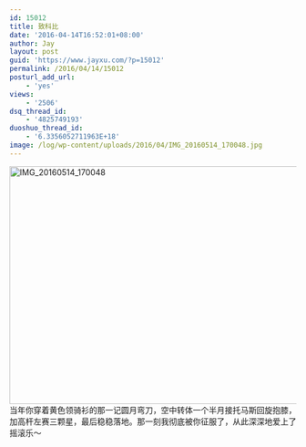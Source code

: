 ```yaml
---
id: 15012
title: 致科比
date: '2016-04-14T16:52:01+08:00'
author: Jay
layout: post
guid: 'https://www.jayxu.com/?p=15012'
permalink: /2016/04/14/15012
posturl_add_url:
    - 'yes'
views:
    - '2506'
dsq_thread_id:
    - '4825749193'
duoshuo_thread_id:
    - '6.3356052711963E+18'
image: /log/wp-content/uploads/2016/04/IMG_20160514_170048.jpg
---
```


<a href="http://www.jayxu.com/log/wp-content/uploads/2016/04/IMG_20160514_170048.jpg"><img src="http://www.jayxu.com/log/wp-content/uploads/2016/04/IMG_20160514_170048-600x417.jpg" alt="IMG_20160514_170048" width="600" height="417" class="alignnone size-medium wp-image-15014" /></a>
当年你穿着黄色领骑衫的那一记圆月弯刀，空中转体一个半月接托马斯回旋抱膝，加高杆左赛三颗星，最后稳稳落地。那一刻我彻底被你征服了，从此深深地爱上了摇滚乐～